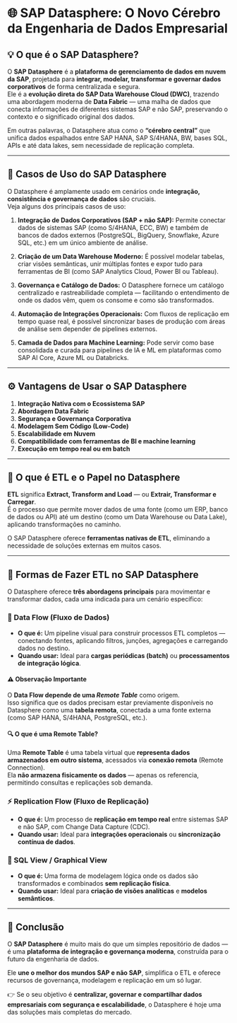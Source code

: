 
# 🌐 SAP Datasphere: O Novo Cérebro da Engenharia de Dados Empresarial

## 💡 O que é o SAP Datasphere?

O **SAP Datasphere** é a **plataforma de gerenciamento de dados em nuvem da SAP**, projetada para **integrar, modelar, transformar e governar dados corporativos** de forma centralizada e segura.  
Ele é a **evolução direta do SAP Data Warehouse Cloud (DWC)**, trazendo uma abordagem moderna de **Data Fabric** — uma malha de dados que conecta informações de diferentes sistemas SAP e não SAP, preservando o contexto e o significado original dos dados.

Em outras palavras, o Datasphere atua como o **“cérebro central”** que unifica dados espalhados entre SAP HANA, SAP S/4HANA, BW, bases SQL, APIs e até data lakes, sem necessidade de replicação completa.

---

## 🚀 Casos de Uso do SAP Datasphere

O Datasphere é amplamente usado em cenários onde **integração, consistência e governança de dados** são cruciais.  
Veja alguns dos principais casos de uso:

1. **Integração de Dados Corporativos (SAP + não SAP):**
   Permite conectar dados de sistemas SAP (como S/4HANA, ECC, BW) e também de bancos de dados externos (PostgreSQL, BigQuery, Snowflake, Azure SQL, etc.) em um único ambiente de análise.

2. **Criação de um Data Warehouse Moderno:**
   É possível modelar tabelas, criar visões semânticas, unir múltiplas fontes e expor tudo para ferramentas de BI (como SAP Analytics Cloud, Power BI ou Tableau).

3. **Governança e Catálogo de Dados:**
   O Datasphere fornece um catálogo centralizado e rastreabilidade completa — facilitando o entendimento de onde os dados vêm, quem os consome e como são transformados.

4. **Automação de Integrações Operacionais:**
   Com fluxos de replicação em tempo quase real, é possível sincronizar bases de produção com áreas de análise sem depender de pipelines externos.

5. **Camada de Dados para Machine Learning:**
   Pode servir como base consolidada e curada para pipelines de IA e ML em plataformas como SAP AI Core, Azure ML ou Databricks.

---

## ⚙️ Vantagens de Usar o SAP Datasphere

1. **Integração Nativa com o Ecossistema SAP**
2. **Abordagem Data Fabric**
3. **Segurança e Governança Corporativa**
4. **Modelagem Sem Código (Low-Code)**
5. **Escalabilidade em Nuvem**
6.  **Compatibilidade com ferramentas de BI e machine learning**
7.   **Execução em tempo real ou em batch**

---

## 🧱 O que é ETL e o Papel no Datasphere

**ETL** significa **Extract, Transform and Load** — ou **Extrair, Transformar e Carregar**.  
É o processo que permite mover dados de uma fonte (como um ERP, banco de dados ou API) até um destino (como um Data Warehouse ou Data Lake), aplicando transformações no caminho.

O SAP Datasphere oferece **ferramentas nativas de ETL**, eliminando a necessidade de soluções externas em muitos casos.

---

## 🔄 Formas de Fazer ETL no SAP Datasphere

O Datasphere oferece **três abordagens principais** para movimentar e transformar dados, cada uma indicada para um cenário específico:

### 🧩 Data Flow (Fluxo de Dados)
- **O que é:** Um pipeline visual para construir processos ETL completos — conectando fontes, aplicando filtros, junções, agregações e carregando dados no destino.  
- **Quando usar:** Ideal para **cargas periódicas (batch)** ou **processamentos de integração lógica**.
  
#### ⚠️ Observação Importante
O **Data Flow depende de uma *Remote Table*** como origem.  
Isso significa que os dados precisam estar previamente disponíveis no Datasphere como uma **tabela remota**, conectada a uma fonte externa (como SAP HANA, S/4HANA, PostgreSQL, etc.).

#### 🔍 O que é uma Remote Table?
Uma **Remote Table** é uma tabela virtual que **representa dados armazenados em outro sistema**, acessados via **conexão remota** (Remote Connection).  
Ela **não armazena fisicamente os dados** — apenas os referencia, permitindo consultas e replicações sob demanda.


### ⚡ Replication Flow (Fluxo de Replicação)
- **O que é:** Um processo de **replicação em tempo real** entre sistemas SAP e não SAP, com Change Data Capture (CDC).  
- **Quando usar:** Ideal para **integrações operacionais** ou **sincronização contínua de dados**.

### 🧮 SQL View / Graphical View
- **O que é:** Uma forma de modelagem lógica onde os dados são transformados e combinados **sem replicação física**.  
- **Quando usar:** Ideal para **criação de visões analíticas** e **modelos semânticos**.

---



## 🏁 Conclusão

O **SAP Datasphere** é muito mais do que um simples repositório de dados — é uma **plataforma de integração e governança moderna**, construída para o futuro da engenharia de dados.

Ele **une o melhor dos mundos SAP e não SAP**, simplifica o ETL e oferece recursos de governança, modelagem e replicação em um só lugar.

👉 Se o seu objetivo é **centralizar, governar e compartilhar dados empresariais com segurança e escalabilidade**, o Datasphere é hoje uma das soluções mais completas do mercado.

